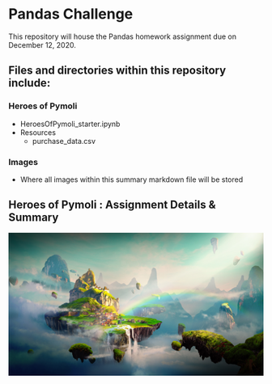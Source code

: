 # Pandas Challenge
This repository will house the Pandas homework assignment due on December 12, 2020.

## Files and directories within this repository include:

### Heroes of Pymoli
* HeroesOfPymoli_starter.ipynb
* Resources
  * purchase_data.csv
### Images
* Where all images within this summary markdown file will be stored

## Heroes of Pymoli : Assignment Details & Summary
![HeroesofPymoli](https://github.com/shadeetabasi/pandas-challenge/blob/main/Images/Fantasy.png)
